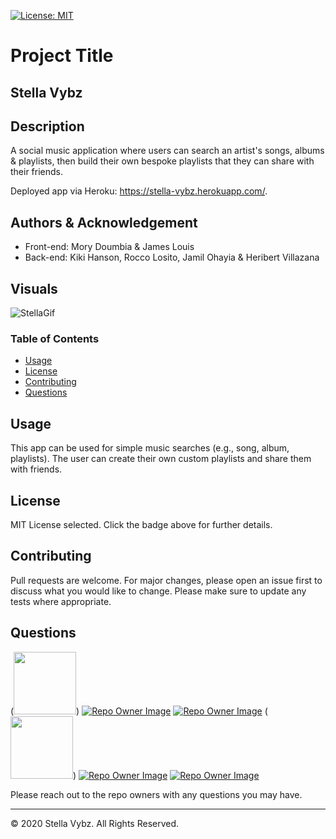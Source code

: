 [![License: MIT](https://img.shields.io/badge/License-MIT-yellow.svg)](https://opensource.org/licenses/MIT)

# Project Title 
## **Stella Vybz**

## Description
A social music application where users can search an artist's songs, albums & playlists, then build their own bespoke playlists that they can share with their friends.

Deployed app via Heroku: https://stella-vybz.herokuapp.com/.

## Authors & Acknowledgement

- Front-end:  Mory Doumbia & James Louis
- Back-end:  Kiki Hanson, Rocco Losito, Jamil Ohayia & Heribert Villazana

## Visuals

![StellaGif](./public/assets/img/stella.gif)

### Table of Contents
* [Usage](#Usage)
* [License](#License)
* [Contributing](#Contributing)
* [Questions](#Questions)

## Usage
This app can be used for simple music searches (e.g., song, album, playlists). The user can create their own custom playlists and share them with friends.

## License
MIT License selected. Click the badge above for further details.

## Contributing
Pull requests are welcome. For major changes, please open an issue first to discuss what you would like to change. Please make sure to update any tests where appropriate.

## Questions
(<img src="https://avatars.githubusercontent.com/Mansa-MD?s=100" height="100" width="100">)
[![Repo Owner Image](https://avatars.githubusercontent.com/microxgleek94?s=100)](")
[![Repo Owner Image](https://avatars.githubusercontent.com/roccolosito?s=100)](")
(<img src="https://avatars.githubusercontent.com/Petmoose26?s=100" height="100" width="100">)
[![Repo Owner Image](https://avatars.githubusercontent.com/jamilohayia?s=100)](")
[![Repo Owner Image](https://avatars.githubusercontent.com/herivillaz?s=100)](")

Please reach out to the repo owners with any questions you may have.

- - -
© 2020 Stella Vybz. All Rights Reserved.
